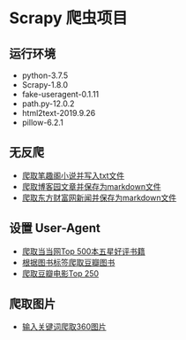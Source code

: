 # Scrapy 爬虫项目

## 运行环境

* python-3.7.5
* Scrapy-1.8.0
* fake-useragent-0.1.11
* path.py-12.0.2
* html2text-2019.9.26
* pillow-6.2.1

## 无反爬

* [爬取笔趣阁小说并写入txt文件](./crawler/xbiquge.py)
* [爬取博客园文章并保存为markdown文件](./crawler/cnblogs.py)
* [爬取东方财富网新闻并保存为markdown文件](./crawler/eastmoney.py)

## 设置 User-Agent

* [爬取当当网Top 500本五星好评书籍](./crawler/dangdangtop500.py)
* [根据图书标签爬取豆瓣图书](./crawler/doubanbook.py)
* [爬取豆瓣电影Top 250](./crawler/doubanmovie.py)

## 爬取图片

* [输入关键词爬取360图片](./crawler/imageso.py)